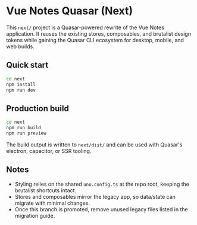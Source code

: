 # Vue Notes Quasar (Next)

This `next/` project is a Quasar-powered rewrite of the Vue Notes application. It reuses the existing stores, composables, and brutalist design tokens while gaining the Quasar CLI ecosystem for desktop, mobile, and web builds.

## Quick start

```bash
cd next
npm install
npm run dev
```

## Production build

```bash
cd next
npm run build
npm run preview
```

The build output is written to `next/dist/` and can be used with Quasar's electron, capacitor, or SSR tooling.

## Notes

- Styling relies on the shared `uno.config.ts` at the repo root, keeping the brutalist shortcuts intact.
- Stores and composables mirror the legacy app, so data/state can migrate with minimal changes.
- Once this branch is promoted, remove unused legacy files listed in the migration guide.
